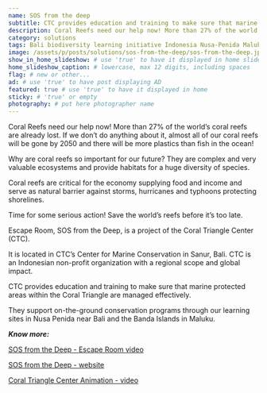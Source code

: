 ```yaml
---
name: SOS from the deep
subtitle: CTC provides education and training to make sure that marine protected areas!
description: Coral Reefs need our help now! More than 27% of the world’s coral reefs are already lost. If we don’t do anything about it, almost all of our coral reefs will be gone by 2050 and there will be more plastics than fish in the ocean! Why are coral reefs so important for our future? They are complex and very valuable ecosystems and provide habitats for a huge diversity of species.
category: solutions
tags: Bali biodiversity learning initiative Indonesia Nusa-Penida Maluku save-oceans tropical
image: /assets/p/posts/solutions/sos-from-the-deep/sos-from-the-deep.jpg
show_in_home_slideshow: # use 'true' to have it displayed in home slideshow
home_slideshow_caption: # lowercase, max 12 digits, including spaces
flag: # new or other...
ad: # use 'true' to have post displaying AD
featured: true # use 'true' to have it displayed in home
sticky: # 'true' or empty
photography: # put here photographer name
---
```


Coral Reefs need our help now! More than 27% of the world’s coral reefs are already lost. If we don’t do anything about it, almost all of our coral reefs will be gone by 2050 and there will be more plastics than fish in the ocean!

Why are coral reefs so important for our future? They are complex and very valuable ecosystems and provide habitats for a huge diversity of species.

Coral reefs are critical for the economy supplying food and income and serve as natural barrier against storms, hurricanes and typhoons protecting shorelines.

Time for some serious action! Save the world’s reefs before it’s too late.

Escape Room, SOS from the Deep, is a project of the Coral Triangle Center (CTC).

It is located in CTC’s Center for Marine Conservation in Sanur, Bali. CTC is an Indonesian non-profit organization with a regional scope and global impact.

CTC provides education and training to make sure that marine protected areas within the Coral Triangle are managed effectively.

They support on-the-ground conservation programs through our learning sites in Nusa Penida near Bali and the Banda Islands in Maluku.


**_Know more:_**

[SOS from the Deep - Escape Room video](https://youtu.be/slcggQ7wvks)

[SOS from the Deep - website](http://sosfromthedeep.com/)

[Coral Triangle Center Animation - video](https://youtu.be/PUYQBgx_SQQ)

